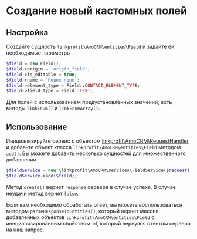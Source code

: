 # Создание новый кастомных полей

## Настройка
Создайте сущность `linkprofit\AmoCRM\entities\Field` и задайте ей необходимые параметры

```php
$field = new Field();
$field->origin = 'origin_field';
$field->is_editable = true;
$field->name = 'Новое поле';
$field->element_type = Field::CONTACT_ELEMENT_TYPE;
$field->field_type = Field::TEXT;
```

Для полей с использованием предустановленных значений, есть методы `linkEnum()` и `linkEnumArray()`. 

## Использование
Инициализируйте сервис с объектом [linkprofit\AmoCRM\RequestHandler](/docs/request.md) и добавьте объект класса `linkprofit\AmoCRM\entities\Field` методом `add()`.
Вы можете добавить несколько сущностей для множественного добавления

```php
$fieldService = new \linkprofit\AmoCRM\services\FieldService($request);
$fieldService->add($field);
```

Метод `create()` вернет `response` сервера в случае успеха. В случае неудачи метод вернет `false`.

Если вам необходимо обработать ответ, вы можете воспользоваться методом `parseResponseToEntities()`, который вернет массив добавленных объектов `linkprofit\AmoCRM\entities\Field` с инициализированным свойством `id`, который вернулся ответом сервера на наш запрос.

